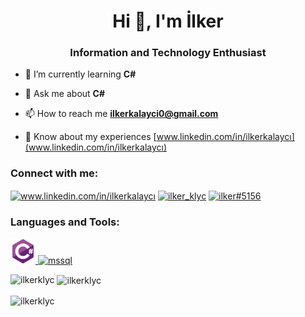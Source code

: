 <h1 align="center">Hi 👋, I'm İlker</h1>
<h3 align="center">Information and Technology Enthusiast</h3>

- 🌱 I’m currently learning **C#**

- 💬 Ask me about **C#**

- 📫 How to reach me **ilkerkalayci0@gmail.com**

- 📄 Know about my experiences [www.linkedin.com/in/ilkerkalaycı](www.linkedin.com/in/ilkerkalaycı)

<h3 align="left">Connect with me:</h3>
<p align="left">
<a href="https://linkedin.com/in/www.linkedin.com/in/ilkerkalaycı" target="blank"><img align="center" src="https://raw.githubusercontent.com/rahuldkjain/github-profile-readme-generator/master/src/images/icons/Social/linked-in-alt.svg" alt="www.linkedin.com/in/ilkerkalaycı" height="30" width="40" /></a>
<a href="https://instagram.com/ilker_klyc" target="blank"><img align="center" src="https://raw.githubusercontent.com/rahuldkjain/github-profile-readme-generator/master/src/images/icons/Social/instagram.svg" alt="ilker_klyc" height="30" width="40" /></a>
<a href="https://discord.gg/ilker#5156" target="blank"><img align="center" src="https://raw.githubusercontent.com/rahuldkjain/github-profile-readme-generator/master/src/images/icons/Social/discord.svg" alt="ilker#5156" height="30" width="40" /></a>
</p>

<h3 align="left">Languages and Tools:</h3>
<p align="left"> <a href="https://www.w3schools.com/cs/" target="_blank" rel="noreferrer"> <img src="https://raw.githubusercontent.com/devicons/devicon/master/icons/csharp/csharp-original.svg" alt="csharp" width="40" height="40"/> </a> <a href="https://www.microsoft.com/en-us/sql-server" target="_blank" rel="noreferrer"> <img src="https://www.svgrepo.com/show/303229/microsoft-sql-server-logo.svg" alt="mssql" width="40" height="40"/> </a> </p>

<p><img align="left" src="https://github-readme-stats.vercel.app/api/top-langs?username=ilkerklyc&show_icons=true&locale=en&layout=compact" alt="ilkerklyc" /></p>

<p>&nbsp;<img align="center" src="https://github-readme-stats.vercel.app/api?username=ilkerklyc&show_icons=true&locale=en" alt="ilkerklyc" /></p>

<p><img align="center" src="https://github-readme-streak-stats.herokuapp.com/?user=ilkerklyc&" alt="ilkerklyc" /></p>
 

